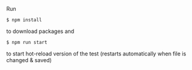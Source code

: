 Run
```shell
$ npm install
```
to download packages 
and
```shell
$ npm run start
```
to start hot-reload version of the test (restarts automatically when file is changed & saved)